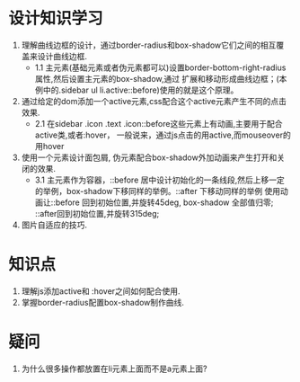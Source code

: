 # 设计知识学习
1. 理解曲线边框的设计，通过border-radius和box-shadow它们之间的相互覆盖来设计曲线边框.  
    - 1.1 主元素(基础元素或者伪元素都可以)设置border-bottom-right-radius属性,然后设置主元素的box-shadow,通过
           扩展和移动形成曲线边框；(本例中的.sidebar ul li.active::before)使用的就是这个原理。 
2. 通过给定的dom添加一个active元素,css配合这个active元素产生不同的点击效果.  
    - 2.1 在sidebar .icon .text .icon::before这些元素上有动画,主要用于配合active类,或者:hover，
          一般说来，通过js点击的用active,而mouseover的用hover
3. 使用一个元素设计面包屑, 伪元素配合box-shadow外加动画来产生打开和关闭的效果. 
    - 3.1 主元素作为容器，::before 居中设计初始化的一条线段,然后上移一定的举例，box-shadow下移同样的举例。::after 下移动同样的举例
          使用动画让::before 回到初始位置,并旋转45deg, box-shadow 全部值归零; ::after回到初始位置,并旋转315deg;
4. 图片自适应的技巧.  

# 知识点
1. 理解js添加active和 :hover之间如何配合使用.    
2. 掌握border-radius配置box-shadow制作曲线.  

# 疑问
1. 为什么很多操作都放置在li元素上面而不是a元素上面?  